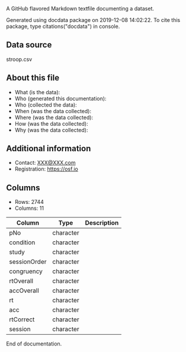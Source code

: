 A GitHub flavored Markdown textfile documenting a dataset.

Generated using docdata package on 2019-12-08 14:02:22.
To cite this package, type citations("docdata") in console.

## Data source

stroop.csv

## About this file

* What (is the data): 
* Who (generated this documentation): 
* Who (collected the data):
* When (was the data collected): 
* Where (was the data collected):
* How (was the data collected):
* Why (was the data collected): 

## Additional information

* Contact: XXX@XXX.com
* Registration: https://osf.io

## Columns

* Rows: 2744
* Columns: 11

| Column        | Type       | Description |
| ------------- | ---------- | ----------- |
| pNo           | character  |             |
| condition     | character  |             |
| study         | character  |             |
| sessionOrder  | character  |             |
| congruency    | character  |             |
| rtOverall     | character  |             |
| accOverall    | character  |             |
| rt            | character  |             |
| acc           | character  |             |
| rtCorrect     | character  |             |
| session       | character  |             |

End of documentation.

